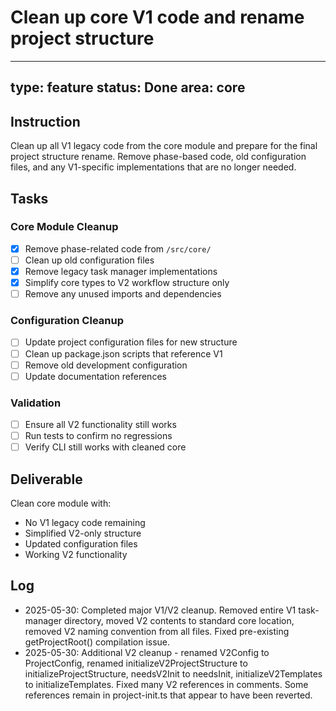 # Clean up core V1 code and rename project structure

---
type: feature
status: Done
area: core
---


## Instruction
Clean up all V1 legacy code from the core module and prepare for the final project structure rename. Remove phase-based code, old configuration files, and any V1-specific implementations that are no longer needed.

## Tasks
### Core Module Cleanup
- [x] Remove phase-related code from `/src/core/`
- [ ] Clean up old configuration files
- [x] Remove legacy task manager implementations
- [x] Simplify core types to V2 workflow structure only
- [ ] Remove any unused imports and dependencies

### Configuration Cleanup  
- [ ] Update project configuration files for new structure
- [ ] Clean up package.json scripts that reference V1
- [ ] Remove old development configuration
- [ ] Update documentation references

### Validation
- [ ] Ensure all V2 functionality still works
- [ ] Run tests to confirm no regressions
- [ ] Verify CLI still works with cleaned core

## Deliverable
Clean core module with:
- No V1 legacy code remaining
- Simplified V2-only structure
- Updated configuration files
- Working V2 functionality

## Log
- 2025-05-30: Completed major V1/V2 cleanup. Removed entire V1 task-manager directory, moved V2 contents to standard core location, removed V2 naming convention from all files. Fixed pre-existing getProjectRoot() compilation issue.
- 2025-05-30: Additional V2 cleanup - renamed V2Config to ProjectConfig, renamed initializeV2ProjectStructure to initializeProjectStructure, needsV2Init to needsInit, initializeV2Templates to initializeTemplates. Fixed many V2 references in comments. Some references remain in project-init.ts that appear to have been reverted.
